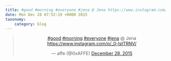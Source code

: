 ```yaml
---
title: #good #morning #everyone #jena @ Jena https://www.instagram.com/p/_0-lstTRNV/
date: Mon Dec 28 07:52:19 +0000 2015
taxonomy:
    category: blog
---
```

<blockquote class="twitter-tweet" align="center" width="350"><p lang="in" dir="ltr"><a href="https://twitter.com/hashtag/good?src=hash">#good</a> <a href="https://twitter.com/hashtag/morning?src=hash">#morning</a> <a href="https://twitter.com/hashtag/everyone?src=hash">#everyone</a> <a href="https://twitter.com/hashtag/jena?src=hash">#jena</a> @ Jena <a href="https://www.instagram.com/p/_0-lstTRNV/">https://www.instagram.com/p/_0-lstTRNV/</a></p>&mdash; affe (@0xAFFE) <a href="https://twitter.com/0xAFFE/status/681382152114581504">December 28, 2015</a></blockquote>
